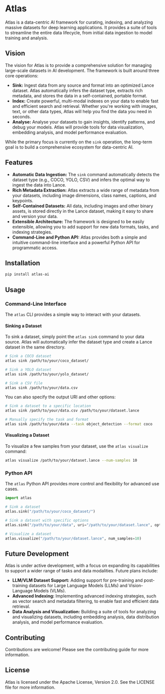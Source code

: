 # Atlas

Atlas is a data-centric AI framework for curating, indexing, and analyzing massive datasets for deep learning applications. It provides a suite of tools to streamline the entire data lifecycle, from initial data ingestion to model training and analysis.

## Vision

The vision for Atlas is to provide a comprehensive solution for managing large-scale datasets in AI development. The framework is built around three core operations:

-   **Sink:** Ingest data from any source and format into an optimized Lance dataset. Atlas automatically infers the dataset type, extracts rich metadata, and stores the data in a self-contained, portable format.
-   **Index:** Create powerful, multi-modal indexes on your data to enable fast and efficient search and retrieval. Whether you're working with images, text, or other data types, Atlas will help you find the data you need in seconds.
-   **Analyse:** Analyse your datasets to gain insights, identify patterns, and debug your models. Atlas will provide tools for data visualization, embedding analysis, and model performance evaluation.

While the primary focus is currently on the `sink` operation, the long-term goal is to build a comprehensive ecosystem for data-centric AI.

## Features

-   **Automatic Data Ingestion:** The `sink` command automatically detects the dataset type (e.g., COCO, YOLO, CSV) and infers the optimal way to ingest the data into Lance.
-   **Rich Metadata Extraction:** Atlas extracts a wide range of metadata from your datasets, including image dimensions, class names, captions, and keypoints.
-   **Self-Contained Datasets:** All data, including images and other binary assets, is stored directly in the Lance dataset, making it easy to share and version your data.
-   **Extensible Architecture:** The framework is designed to be easily extensible, allowing you to add support for new data formats, tasks, and indexing strategies.
-   **Command-Line and Python API:** Atlas provides both a simple and intuitive command-line interface and a powerful Python API for programmatic access.

## Installation

```bash
pip install atlas-ai
```

## Usage

### Command-Line Interface

The `atlas` CLI provides a simple way to interact with your datasets.

#### Sinking a Dataset

To sink a dataset, simply point the `atlas sink` command to your data source. Atlas will automatically infer the dataset type and create a Lance dataset in the same directory.

```bash
# Sink a COCO dataset
atlas sink /path/to/your/coco_dataset/

# Sink a YOLO dataset
atlas sink /path/to/your/yolo_dataset/

# Sink a CSV file
atlas sink /path/to/your/data.csv
```

You can also specify the output URI and other options:

```bash
# Sink a dataset to a specific location
atlas sink /path/to/your/data.csv /path/to/your/dataset.lance

# Manually specify the task and format
atlas sink /path/to/your/data --task object_detection --format coco
```

#### Visualizing a Dataset

To visualize a few samples from your dataset, use the `atlas visualize` command:

```bash
atlas visualize /path/to/your/dataset.lance --num-samples 10
```

### Python API

The `atlas` Python API provides more control and flexibility for advanced use cases.

```python
import atlas

# Sink a dataset
atlas.sink("/path/to/your/coco_dataset/")

# Sink a dataset with specific options
atlas.sink("/path/to/your/data", uri="/path/to/your/dataset.lance", options={"task": "object_detection", "format": "coco"})

# Visualize a dataset
atlas.visualize("/path/to/your/dataset.lance", num_samples=10)
```

## Future Development

Atlas is under active development, with a focus on expanding its capabilities to support a wider range of tasks and data modalities. Future plans include:

-   **LLM/VLM Dataset Support:** Adding support for pre-training and post-training datasets for Large Language Models (LLMs) and Vision-Language Models (VLMs).
-   **Advanced Indexing:** Implementing advanced indexing strategies, such as vector search and metadata filtering, to enable fast and efficient data retrieval.
-   **Data Analysis and Visualization:** Building a suite of tools for analyzing and visualizing datasets, including embedding analysis, data distribution analysis, and model performance evaluation.

## Contributing

Contributions are welcome! Please see the contributing guide for more information.

## License

Atlas is licensed under the Apache License, Version 2.0. See the LICENSE file for more information.